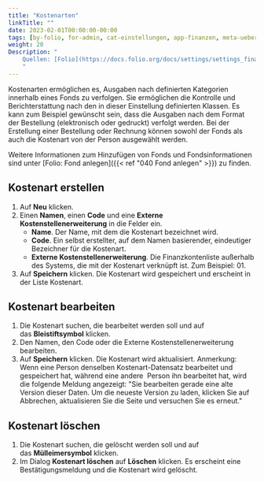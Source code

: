 ```yaml
---
title: "Kostenarten"
linkTitle: ""
date: 2023-02-01T00:00:00-00:00
tags: [by-folio, for-admin, cat-einstellungen, app-finanzen, meta-uebersetzungsproblem]
weight: 20
Description: "
    Quellen: [Folio](https://docs.folio.org/docs/settings/settings_finance/settings_finance/#settings--finance--fund-types) & [GBV](https://info.gbv.de/display/FOLIOGBVEXTERN/Einstellungen+(Finanzen):+Kostenarten)
    "
---
```


Kostenarten ermöglichen es, Ausgaben nach definierten Kategorien innerhalb eines Fonds zu verfolgen. Sie ermöglichen die Kontrolle und Berichterstattung nach den in dieser Einstellung definierten Klassen. Es kann zum Beispiel gewünscht sein, dass die Ausgaben nach dem Format der Bestellung (elektronisch oder gedruckt) verfolgt werden. Bei der Erstellung einer Bestellung oder Rechnung können sowohl der Fonds als auch die Kostenart von der Person ausgewählt werden.

Weitere Informationen zum Hinzufügen von Fonds und Fondsinformationen sind unter [Folio: Fond anlegen]({{< ref "040 Fond anlegen" >}}) zu finden.

## Kostenart erstellen

1.  Auf **Neu** klicken.
2.  Einen **Namen**, einen **Code** und eine **Externe Kostenstellenerweiterung** in die Felder ein.
    * **Name**. Der Name, mit dem die Kostenart bezeichnet wird.
    * **Code**. Ein selbst erstellter, auf dem Namen basierender, eindeutiger Bezeichner für die Kostenart.
    * **Externe Kostenstellenerweiterung**. Die Finanzkontenliste außerhalb des Systems, die mit der Kostenart verknüpft ist. Zum Beispiel: 01.
3.  Auf **Speichern** klicken. Die Kostenart wird gespeichert und erscheint in der Liste Kostenart.

## Kostenart bearbeiten

1.  Die Kostenart suchen, die bearbeitet werden soll und auf das **Bleistiftsymbol** klicken.
2.  Den Namen, den Code oder die Externe Kostenstellenerweiterung bearbeiten.
3.  Auf **Speichern** klicken. Die Kostenart wird aktualisiert. Anmerkung: Wenn eine Person denselben Kostenart-Datensatz bearbeitet und gespeichert hat, während eine andere  Person ihn bearbeitet hat, wird die folgende Meldung angezeigt: "Sie bearbeiten gerade eine alte Version dieser Daten. Um die neueste Version zu laden, klicken Sie auf Abbrechen, aktualisieren Sie die Seite und versuchen Sie es erneut."

## Kostenart löschen

1.  Die Kostenart suchen, die gelöscht werden soll und auf das **Mülleimersymbol** klicken.
2.  Im Dialog **Kostenart löschen** auf **Löschen** klicken. Es erscheint eine Bestätigungsmeldung und die Kostenart wird gelöscht.

